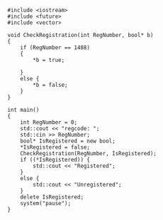     #include <iostream>
    #include <future>
    #include <vector>

    void CheckRegistration(int RegNumber, bool* b)
    {
        if (RegNumber == 1488)
        {
            *b = true;

        }
        else {
            *b = false;
        }
    }

    int main()
    {
        int RegNumber = 0; 
        std::cout << "regcode: ";
        std::cin >> RegNumber;
        bool* IsRegistered = new bool;
        *IsRegistered = false;
        CheckRegistration(RegNumber, IsRegistered);
        if ((*IsRegistered)) {
            std::cout << "Registered";
        }
        else {
            std::cout << "Unregistered";
        }
        delete IsRegistered;
        system("pause");
    }
